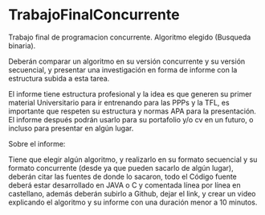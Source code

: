 # TrabajoFinalConcurrente
Trabajo final de programacion concurrente.   Algoritmo elegido (Busqueda binaria).

Deberán comparar un algoritmo en su versión concurrente y su versión secuencial, y presentar una investigación en forma de informe con la estructura subida a esta tarea. 

El informe tiene estructura profesional y la idea es que generen su primer material Universitario para ir entrenando para las PPPs y la TFL, es importante que respeten su estructura y normas APA para la presentación. El informe después podrán usarlo para su portafolio y/o cv en un futuro, o incluso para presentar en algún lugar. 

Sobre el informe:

Tiene que elegir algún algoritmo, y realizarlo en su formato secuencial y su formato concurrente (desde ya que pueden sacarlo de algún lugar), deberán citar las fuentes de donde lo sacaron, todo el Código fuente deberá estar desarrollado en JAVA o C y comentada línea por línea en castellano, además deberán subirlo a Github, dejar el link, y crear un video explicando el algoritmo y su informe con una duración menor a 10 minutos. 
